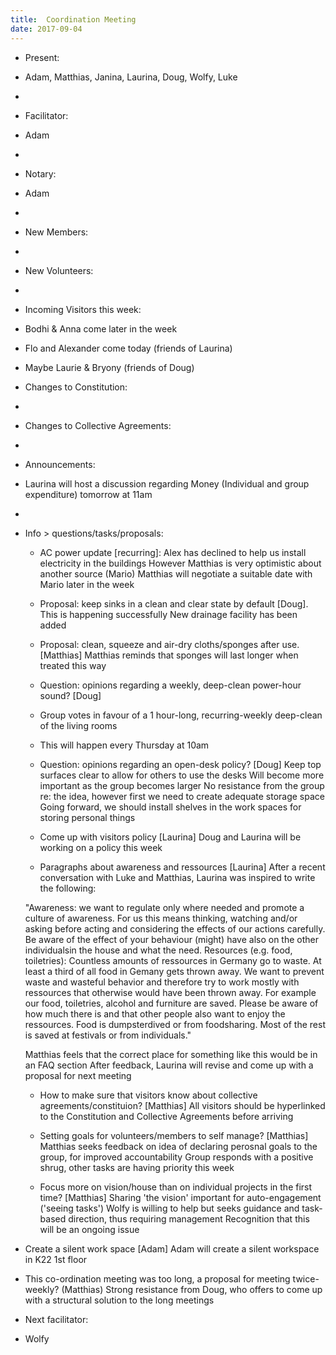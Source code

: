```yaml
---
title:  Coordination Meeting
date: 2017-09-04
---
```


- Present:
- Adam, Matthias, Janina, Laurina, Doug, Wolfy, Luke
- 
- Facilitator:
- Adam
- 
- Notary:
- Adam
- 
- New Members:
- 
- New Volunteers: 
- 
- Incoming Visitors this week:
- Bodhi & Anna come later in the week
- Flo and Alexander come today (friends of Laurina)
- Maybe Laurie & Bryony (friends of Doug)

- Changes to Constitution: 
- 
- Changes to Collective Agreements:
- 
- Announcements:
- Laurina will host a discussion regarding Money (Individual and group expenditure) tomorrow at 11am
- 
- Info > questions/tasks/proposals:
	- AC power update [recurring]:
	 Alex has declined to help us install electricity in the buildings
	 However Matthias is very optimistic about another source (Mario)
     Matthias will negotiate a suitable date with Mario later in the week

	- Proposal: keep sinks in a clean and clear state by default [Doug].
    This is happening successfully
    New drainage facility has been added
    	
	- Proposal: clean, squeeze and air-dry cloths/sponges after use. [Matthias]
	Matthias reminds that sponges will last longer when treated this way

	- Question: opinions regarding a weekly, deep-clean power-hour sound? [Doug]
	- Group votes in favour of a 1 hour-long, recurring-weekly deep-clean of the living rooms
	- This will happen every Thursday at 10am

	- Question: opinions regarding an open-desk policy? [Doug]
	Keep top surfaces clear to allow for others to use the desks
	Will become more important as the group becomes larger
    No resistance from the group re: the idea, however first we need to create adequate storage space
    Going forward, we should install shelves in the work spaces for storing personal things
	
	- Come up with visitors policy [Laurina]
    Doug and Laurina will be working on a policy this week
	
	- Paragraphs about awareness and ressources [Laurina]
	After a recent conversation with Luke and Matthias, Laurina was inspired to write the following:
	
    "Awareness: we want to regulate only where needed and promote a culture of awareness. 
	For us this means thinking, watching and/or asking before acting and considering the effects of our actions carefully.
	Be aware of the effect of your behaviour (might) have also on the other individualsin the house and what the need.
    Resources (e.g. food, toiletries): Countless amounts of ressources in Germany go to waste. 
    At least a third of all food in Gemany gets thrown away. 
    We want to prevent waste and wasteful behavior and therefore try to work mostly with ressources that otherwise would have been thrown away. 
    For example our food, toiletries, alcohol and furniture are saved. 
    Please be aware of how much there is and that other people also want to enjoy the ressources. 
    Food is dumpsterdived or from foodsharing. Most of the rest is saved at festivals or from individuals."
    
    Matthias feels that the correct place for something like this would be in an FAQ section
    After feedback, Laurina will revise and come up with a proposal for next meeting
	
  - How to make sure that visitors know about collective agreements/constituion? [Matthias]
  All visitors should be hyperlinked to the Constitution and Collective Agreements before arriving

  - Setting goals for volunteers/members to self manage? [Matthias]
 Matthias seeks feedback on idea of declaring perosnal goals to the group, for improved accountability
 Group responds with a positive shrug, other tasks are having priority this week
  
  - Focus more on vision/house than on individual projects in the first time? [Matthias]
Sharing 'the vision' important for auto-engagement ('seeing tasks')
Wolfy is willing to help but seeks guidance and task-based direction, thus requiring management
Recognition that this will be an ongoing issue

- Create a silent work space [Adam]
Adam will create a silent workspace in K22 1st floor
 
- This co-ordination meeting was too long, a proposal for meeting twice-weekly? (Matthias)
Strong resistance from Doug, who offers to come up with a structural solution to the long meetings

- Next facilitator: 
- Wolfy